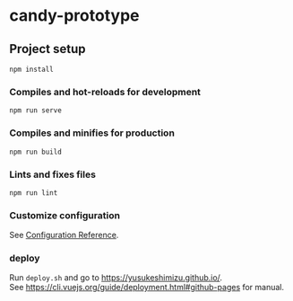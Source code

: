 # candy-prototype

## Project setup

```
npm install
```

### Compiles and hot-reloads for development

```
npm run serve
```

### Compiles and minifies for production

```
npm run build
```

### Lints and fixes files

```
npm run lint
```

### Customize configuration

See [Configuration Reference](https://cli.vuejs.org/config/).

### deploy

Run `deploy.sh` and go to https://yusukeshimizu.github.io/.  
See https://cli.vuejs.org/guide/deployment.html#github-pages for manual.
